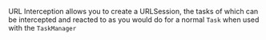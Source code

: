 URL Interception allows you to create a URLSession, the tasks of which can be intercepted and reacted to as you would do for a normal `Task` when used with the `TaskManager`